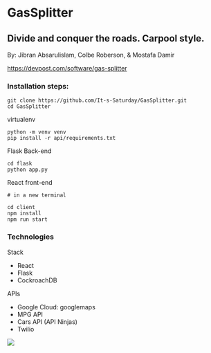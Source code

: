 # GasSplitter

## Divide and conquer the roads. Carpool style.

By: Jibran Absarulislam, Colbe Roberson, & Mostafa Damir

https://devpost.com/software/gas-splitter

### Installation steps:

```
git clone https://github.com/It-s-Saturday/GasSplitter.git
cd GasSplitter
```

virtualenv

```
python -m venv venv
pip install -r api/requirements.txt
```

Flask Back-end

```
cd flask
python app.py
```

React front-end

```
# in a new terminal

cd client
npm install
npm run start
```

### Technologies

Stack
- React
- Flask
- CockroachDB

APIs
- Google Cloud: googlemaps
- MPG API
- Cars API (API Ninjas)
- Twilio

![](https://i.gyazo.com/5b6b92fdfdfa02999947ad53d3b2630a.png)
